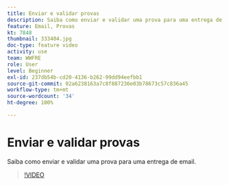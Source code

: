 ```yaml
---
title: Enviar e validar provas
description: Saiba como enviar e validar uma prova para uma entrega de email.
feature: Email, Provas
kt: 7848
thumbnail: 333404.jpg
doc-type: feature video
activity: use
team: WWFRE
role: User
level: Beginner
exl-id: 237db54b-cd20-4136-b262-99dd94eefbb1
source-git-commit: 02a6238163a7c8f887236e03b78673c57c836a45
workflow-type: tm+mt
source-wordcount: '34'
ht-degree: 100%

---
```


# Enviar e validar provas

Saiba como enviar e validar uma prova para uma entrega de email.

>[!VIDEO](https://video.tv.adobe.com/v/333404)
